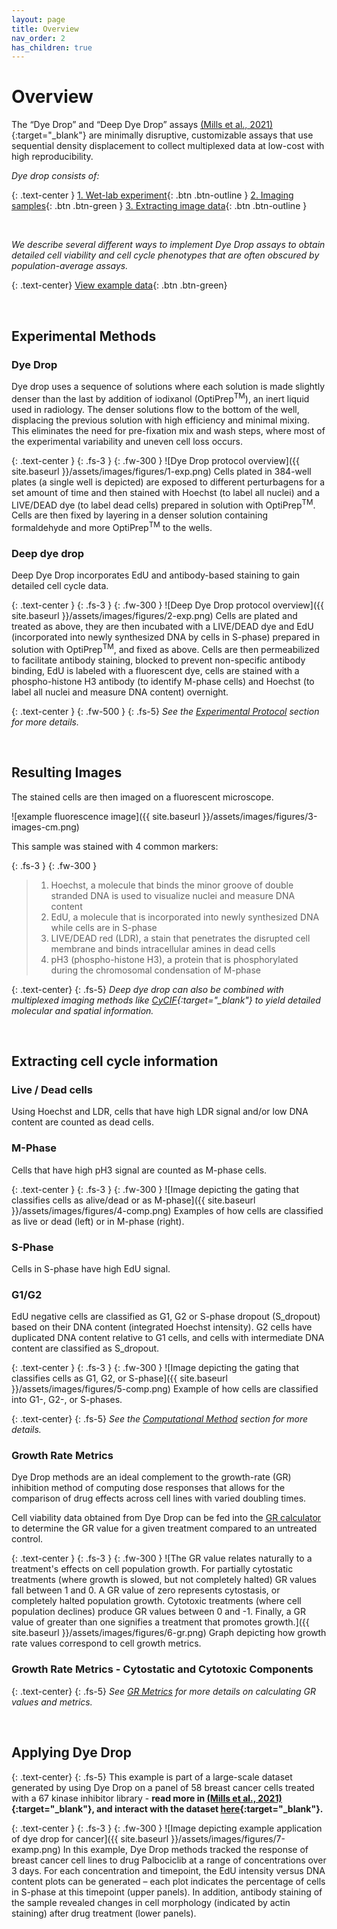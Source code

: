 ```yaml
---
layout: page
title: Overview
nav_order: 2
has_children: true
---
```


# Overview

The “Dye Drop” and “Deep Dye Drop” assays [(Mills et al., 2021)](https://doi.org/10.1101/2021.08.27.457854){:target="_blank"} are minimally disruptive, customizable assays that use sequential density displacement to collect multiplexed data at low-cost with high reproducibility.

*Dye drop consists of:*  

{: .text-center }
[1. Wet-lab experiment](/protocol.html){: .btn .btn-outline } [2. Imaging samples](./#resulting-images){: .btn .btn-green } [3. Extracting image data](./#extracting-cell-cycle-information){: .btn .btn-outline }

<br>

*We describe several different ways to implement Dye Drop assays to obtain detailed cell viability and cell cycle phenotypes that are often obscured by population-average assays.*

{: .text-center}
[View example data](./#applying-dye-drop){: .btn .btn-green}  

<br>

## Experimental Methods
### Dye Drop
Dye drop uses a sequence of solutions where each solution is made slightly denser than the last by addition of iodixanol (OptiPrep<sup>TM</sup>), an inert liquid used in radiology. The denser solutions flow to the bottom of the well, displacing the previous solution with high efficiency and minimal mixing. This eliminates the need for pre-fixation mix and wash steps, where most of the experimental variability and uneven cell loss occurs.

{: .text-center }
{: .fs-3 }
{: .fw-300 }
![Dye Drop protocol overview]({{ site.baseurl }}/assets/images/figures/1-exp.png)
Cells plated in 384-well plates (a single well is depicted) are exposed to different perturbagens for a set amount of time and then stained with Hoechst (to label all nuclei) and a LIVE/DEAD dye (to label dead cells) prepared in solution with OptiPrep<sup>TM</sup>. Cells are then fixed by layering in a denser solution containing formaldehyde and more OptiPrep<sup>TM</sup> to the wells. 

### Deep dye drop

Deep Dye Drop incorporates EdU and antibody-based staining to gain detailed cell cycle data.

{: .text-center }
{: .fs-3 }
{: .fw-300 }
![Deep Dye Drop protocol overview]({{ site.baseurl }}/assets/images/figures/2-exp.png)
Cells are plated and treated as above, they are then incubated with a LIVE/DEAD dye and EdU (incorporated into newly synthesized DNA by cells in S-phase) prepared in solution with OptiPrep<sup>TM</sup>, and fixed as above. Cells are then permeabilized to facilitate antibody staining, blocked to prevent non-specific antibody binding, EdU is labeled with a fluorescent dye, cells are stained with a phospho-histone H3 antibody (to identify M-phase cells) and Hoechst (to label all nuclei and measure DNA content) overnight.

{: .text-center }
{: .fw-500 }
{: .fs-5}
*See the [Experimental Protocol]({{site.baseurl}}/protocol.html) section for more details.*

<br>

## Resulting Images

The stained cells are then imaged on a fluorescent microscope. 


![example fluorescence image]({{ site.baseurl }}/assets/images/figures/3-images-cm.png)

This sample was stained with 4 common markers:

{: .fs-3 }
{: .fw-300 }
>1. Hoechst, a molecule that binds the minor groove of double stranded DNA is used to visualize nuclei and measure DNA content
>2. EdU, a molecule that is incorporated into newly synthesized DNA while cells are in S-phase
>3. LIVE/DEAD red (LDR), a stain that penetrates the disrupted cell membrane and binds intracellular amines in dead cells
>4. pH3 (phospho-histone H3), a protein that is phosphorylated during the chromosomal condensation of M-phase

{: .text-center}
{: .fs-5}
*Deep dye drop can also be combined with multiplexed imaging methods like [CyCIF](https://www.cycif.org/){:target="_blank"} to yield detailed molecular and spatial information.*

<br>

## Extracting cell cycle information

### Live / Dead cells  
Using Hoechst and LDR, cells that have high LDR signal and/or low DNA content are counted as dead cells.

### M-Phase
Cells that have high pH3 signal are counted as M-phase cells.

{: .text-center }
{: .fs-3 }
{: .fw-300 }
![Image depicting the gating that classifies cells as alive/dead or as M-phase]({{ site.baseurl }}/assets/images/figures/4-comp.png)
Examples of how cells are classified as live or dead (left) or in M-phase (right).


### S-Phase
Cells in S-phase have high EdU signal.

### G1/G2
EdU negative cells are classified as G1, G2 or S-phase dropout (S_dropout) based on their DNA content (integrated Hoechst intensity). G2 cells have duplicated DNA content relative to G1 cells, and cells with intermediate DNA content are classified as S_dropout.

{: .text-center }
{: .fs-3 }
{: .fw-300 }
![Image depicting the gating that classifies cells as G1, G2, or S-phase]({{ site.baseurl }}/assets/images/figures/5-comp.png)
Example of how cells are classified into G1-, G2-, or S-phases.

{: .text-center}
{: .fs-5}
*See the [Computational Method]({{site.baseurl}}/overview/dye-drop/ddd-comp.html) section for more details.*

### Growth Rate Metrics

Dye Drop methods are an ideal complement to the growth-rate (GR) inhibition method of computing dose responses that allows for the comparison of drug effects across cell lines with varied doubling times. 

Cell viability data obtained from Dye Drop can be fed into the [GR calculator](http://www.grcalculator.org/) to determine the GR value for a given treatment compared to an untreated control. 

{: .text-center }
{: .fs-3 }
{: .fw-300 }
![The GR value relates naturally to a treatment's effects on cell population growth. For partially cytostatic treatments (where growth is slowed, but not completely halted) GR values fall between 1 and 0. A GR value of zero represents cytostasis, or completely halted population growth. Cytotoxic treatments (where cell population declines) produce GR values between 0 and -1. Finally, a GR value of greater than one signifies a treatment that promotes growth.]({{ site.baseurl }}/assets/images/figures/6-gr.png)
Graph depicting how growth rate values correspond to cell growth metrics.


### Growth Rate Metrics - Cytostatic and Cytotoxic Components

{: .text-center}
{: .fs-5}
*See [GR Metrics]({{site.baseurl}}/overview/gr_metrics/) for more details on calculating GR values and metrics.*

<br>

## Applying Dye Drop

{: .text-center}
{: .fs-5}
This example is part of a large-scale dataset generated by using Dye Drop on a panel of 58 breast cancer cells treated with a 67 kinase inhibitor library - **read more in [(Mills et al., 2021)](https://doi.org/10.1101/2021.08.27.457854){:target="_blank"}, and interact with the dataset [here](https://labsyspharm.shinyapps.io/HMSLINCS_BRCA_Browser/){:target="_blank"}.**


{: .text-center }
{: .fs-3 }
{: .fw-300 }
![Image depicting example application of dye drop for cancer]({{ site.baseurl }}/assets/images/figures/7-examp.png)
In this example, Dye Drop methods tracked the response of breast cancer cell lines to drug Palbociclib at a range of concentrations over 3 days. For each concentration and timepoint, the EdU intensity versus DNA content plots can be generated – each plot indicates the percentage of cells in S-phase at this timepoint (upper panels). In addition, antibody staining of the sample revealed changes in cell morphology (indicated by actin staining) after drug treatment (lower panels).

<br>




